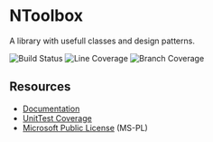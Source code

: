 # NToolbox
A library with usefull classes and design patterns.

![Build Status](https://ci.appveyor.com/api/projects/status/d8kub3qum4pex8ly?svg=true)
![Line Coverage](http://coverage.newsight.de/NToolbox/badge_linecoverage.svg)
![Branch Coverage](http://coverage.newsight.de/NToolbox/badge_branchcoverage.svg)

## Resources
* [Documentation](http://docs.newsight.de/NToolbox/)
* [UnitTest Coverage](http://coverage.newsight.de/NToolbox/)
* [Microsoft Public License](http://www.opensource.org/licenses/MS-PL) (MS-PL)